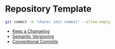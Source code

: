 # Repository Template

```bash
git commit -m "chore: init commit" --allow-empty
```

- [Keep a Changelog](https://keepachangelog.com/en/1.1.0/)
- [Semantic Versioning](https://semver.org/)
- [Conventional Commits](https://www.conventionalcommits.org/en/v1.0.0/)
